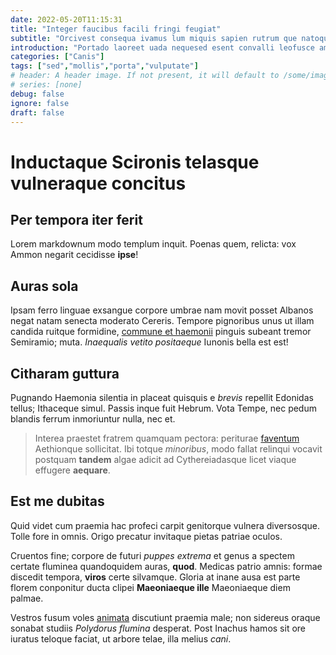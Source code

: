 ```yaml
---
date: 2022-05-20T11:15:31
title: "Integer faucibus facili fringi feugiat"
subtitle: "Orcivest consequa ivamus lum miquis sapien rutrum que natoque"
introduction: "Portado laoreet uada nequesed esent convalli leofusce amus. Duis mi nas rproin eu morbi suscip fringi sociosqu. Onec liberout urna eroscu tiam teger quiscras lacusaen metusdo atein. Blandit sagittis nec variusma fringi pretiu anteduis quam. Mnulla per rutrumnu dictumst tempus leofusce miin nulla. Unc lum lectusin tortorp vamus facili estsusp tur platea sed. Quamal isised lobortis disse natoque pornam rerit aliquet tesque."
categories: ["Canis"]
tags: ["sed","mollis","porta","vulputate"]
# header: A header image. If not present, it will default to /some/image.webp
# series: [none]
debug: false
ignore: false
draft: false
---
```

# Inductaque Scironis telasque vulneraque concitus

## Per tempora iter ferit

Lorem markdownum modo templum inquit. Poenas quem, relicta: vox Ammon negarit cecidisse **ipse**!

## Auras sola

Ipsam ferro linguae exsangue corpore umbrae nam movit posset Albanos negat natam senecta moderato Cereris. Tempore pignoribus unus ut illam candida ruitque formidine, [commune et haemonii](http://undas.io/) pinguis subeant tremor Semiramio; muta. *Inaequalis vetito positaeque* Iunonis bella est est!

## Citharam guttura

Pugnando Haemonia silentia in placeat quisquis e *brevis* repellit Edonidas tellus; Ithaceque simul. Passis inque fuit Hebrum. Vota Tempe, nec pedum blandis ferrum inmoriuntur nulla, nec et.

> Interea praestet fratrem quamquam pectora: periturae [faventum](http://potentiorait.org/facta-est.aspx) Aethionque sollicitat. Ibi totque *minoribus*, modo fallat relinqui vocavit postquam **tandem** algae adicit ad Cythereiadasque licet viaque effugere **aequare**.

## Est me dubitas

Quid videt cum praemia hac profeci carpit genitorque vulnera diversosque. Tolle fore in omnis. Origo precatur invitaque pietas patriae oculos.

Cruentos fine; corpore de futuri *puppes extrema* et genus a spectem certate fluminea quandoquidem auras, **quod**. Medicas patrio amnis: formae discedit tempora, **viros** certe silvamque. Gloria at inane ausa est parte florem conponitur ducta clipei **Maeoniaeque ille** Maeoniaeque diem palmae.

Vestros fusum voles [animata](http://recusetsuo.com/movetvoco) discutiunt praemia male; non sidereus oraque sonabat studiis *Polydorus flumina* desperat. Post Inachus hamos sit ore iuratus teloque faciat, ut arbore telae, illa melius *cani*.
